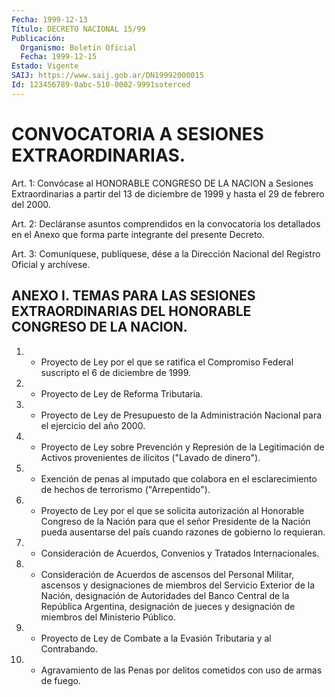 ```yaml
---
Fecha: 1999-12-13
Título: DECRETO NACIONAL 15/99
Publicación:
  Organismo: Boletín Oficial
  Fecha: 1999-12-15
Estado: Vigente
SAIJ: https://www.saij.gob.ar/DN19992000015
Id: 123456789-0abc-510-0002-9991soterced
---
```

# CONVOCATORIA A SESIONES EXTRAORDINARIAS.

<a id="1"></a>
Art. 1: Convócase al HONORABLE CONGRESO DE LA NACION a Sesiones Extraordinarias a partir del 13 de diciembre de 1999 y hasta el 29 de febrero del 2000.

<a id="2"></a>
Art. 2: Decláranse asuntos comprendidos en la convocatoria los detallados en el Anexo que forma parte integrante del presente Decreto.

<a id="3"></a>
Art. 3: Comuníquese, publíquese, dése a la Dirección Nacional del Registro Oficial y archívese.

## ANEXO I. TEMAS PARA LAS SESIONES EXTRAORDINARIAS DEL HONORABLE CONGRESO DE LA NACION.

<a id="1"></a>
1. - Proyecto de Ley por el que se ratifica el Compromiso Federal suscripto el 6 de diciembre de 1999.

2. - Proyecto de Ley de Reforma Tributaria.

3. - Proyecto de Ley de Presupuesto de la Administración Nacional para el ejercicio del año 2000.

4. - Proyecto de Ley sobre Prevención y Represión de la Legitimación de Activos provenientes de ilícitos ("Lavado de dinero").

5. - Exención de penas al imputado que colabora en el esclarecimiento de hechos de terrorismo ("Arrepentido").

6. - Proyecto de Ley por el que se solicita autorización al Honorable Congreso de la Nación para que el señor Presidente de la Nación pueda ausentarse del país cuando razones de gobierno lo requieran.

7. - Consideración de Acuerdos, Convenios y Tratados Internacionales.

8. - Consideración de Acuerdos de ascensos del Personal Militar, ascensos y designaciones de miembros del Servicio Exterior de la Nación, designación de Autoridades del Banco Central de la República Argentina, designación de jueces y designación de miembros del Ministerio Público.

9. - Proyecto de Ley de Combate a la Evasión Tributaria y al Contrabando.

10. - Agravamiento de las Penas por delitos cometidos con uso de armas de fuego.